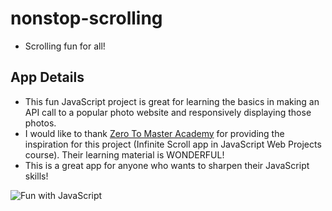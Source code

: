 # nonstop-scrolling

- Scrolling fun for all!

## App Details

- This fun JavaScript project is great for learning the basics in making an API call to a popular photo website and responsively displaying those photos.
- I would like to thank [Zero To Master Academy](https://zerotomastery.io/) for providing the inspiration for this project (Infinite Scroll app in JavaScript Web Projects course). Their learning material is WONDERFUL!
- This is a great app for anyone who wants to sharpen their JavaScript skills!

![Fun with JavaScript](favicon.png)
